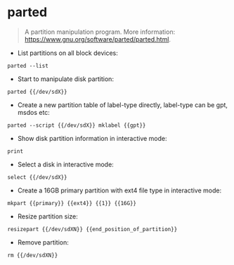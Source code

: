 # parted

> A partition manipulation program.
> More information: <https://www.gnu.org/software/parted/parted.html>.

- List partitions on all block devices:

`parted --list`

- Start to manipulate disk partition:

`parted {{/dev/sdX}}`

- Create a new partition table of label-type directly, label-type can be gpt, msdos etc:

`parted --script {{/dev/sdX}} mklabel {{gpt}}`

- Show disk partition information in interactive mode:

`print`

- Select a disk in interactive mode:

`select {{/dev/sdX}}`

- Create a 16GB primary partition with ext4 file type in interactive mode:

`mkpart {{primary}} {{ext4}} {{1}} {{16G}}`

- Resize partition size:

`resizepart {{/dev/sdXN}} {{end_position_of_partition}}`

- Remove partition:

`rm {{/dev/sdXN}}`

